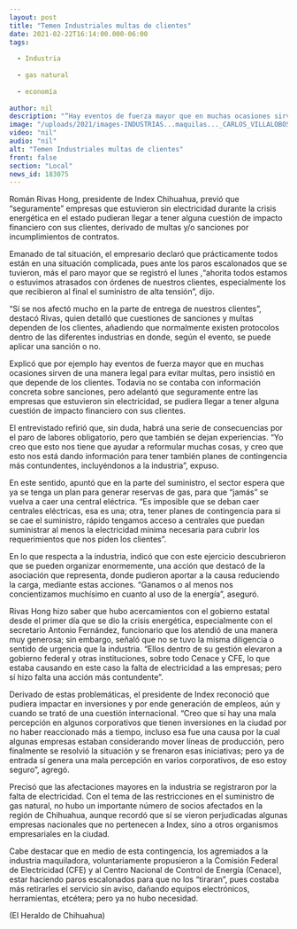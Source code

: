 ```yaml
---
layout: post
title: "Temen Industriales multas de clientes"
date: 2021-02-22T16:14:00.000-06:00
tags:
  
  - Industria
  
  - gas natural
  
  - economía
  
author: nil
description: "“Hay eventos de fuerza mayor que en muchas ocasiones sirven de una manera legal para evitar multas, pero depende de los clientes"
image: "/uploads/2021/images-INDUSTRIAS...maquilas..._CARLOS_VILLALOBOS.jpg"
video: "nil"
audio: "nil"
alt: "Temen Industriales multas de clientes"
front: false
section: "Local"
news_id: 183075
---
```


Román Rivas Hong, presidente de Index Chihuahua, previó que “seguramente” empresas que estuvieron sin electricidad durante la crisis energética en el estado pudieran llegar a tener alguna cuestión de impacto financiero con sus clientes, derivado de multas y/o sanciones por incumplimientos de contratos.

Emanado de tal situación, el empresario declaró que prácticamente todos están en una situación complicada, pues ante los paros escalonados que se tuvieron, más el paro mayor que se registró el lunes ,“ahorita todos estamos o estuvimos atrasados con órdenes de nuestros clientes, especialmente los que recibieron al final el suministro de alta tensión”, dijo.

“Sí se nos afectó mucho en la parte de entrega de nuestros clientes”, destacó Rivas, quien detalló que cuestiones de sanciones y multas dependen de los clientes, añadiendo que normalmente existen protocolos dentro de las diferentes industrias en donde, según el evento, se puede aplicar una sanción o no.

Explicó que por ejemplo hay eventos de fuerza mayor que en muchas ocasiones sirven de una manera legal para evitar multas, pero insistió en que depende de los clientes. Todavía no se contaba con información concreta sobre sanciones, pero adelantó que seguramente entre las empresas que estuvieron sin electricidad, se pudiera llegar a tener alguna cuestión de impacto financiero con sus clientes.

El entrevistado refirió que, sin duda, habrá una serie de consecuencias por el paro de labores obligatorio, pero que también se dejan experiencias. “Yo creo que esto nos tiene que ayudar a reformular muchas cosas, y creo que esto nos está dando información para tener también planes de contingencia más contundentes, incluyéndonos a la industria”, expuso.

En este sentido, apuntó que en la parte del suministro, el sector espera que ya se tenga un plan para generar reservas de gas, para que “jamás” se vuelva a caer una central eléctrica. “Es imposible que se deban caer centrales eléctricas, esa es una; otra, tener planes de contingencia para si se cae el suministro, rápido tengamos acceso a centrales que puedan suministrar al menos la electricidad mínima necesaria para cubrir los requerimientos que nos piden los clientes”.

En lo que respecta a la industria, indicó que con este ejercicio descubrieron que se pueden organizar enormemente, una acción que destacó de la asociación que representa, donde pudieron aportar a la causa reduciendo la carga, mediante estas acciones. “Ganamos o al menos nos concientizamos muchísimo en cuanto al uso de la energía”, aseguró.

Rivas Hong hizo saber que hubo acercamientos con el gobierno estatal desde el primer día que se dio la crisis energética, especialmente con el secretario Antonio Fernández, funcionario que los atendió de una manera muy generosa; sin embargo, señaló que no se tuvo la misma diligencia o sentido de urgencia que la industria. “Ellos dentro de su gestión elevaron a gobierno federal y otras instituciones, sobre todo Cenace y CFE, lo que estaba causando en este caso la falta de electricidad a las empresas; pero sí hizo falta una acción más contundente”.

Derivado de estas problemáticas, el presidente de Index reconoció que pudiera impactar en inversiones y por ende generación de empleos, aún y cuando se trató de una cuestión internacional. “Creo que sí hay una mala percepción en algunos corporativos que tienen inversiones en la ciudad por no haber reaccionado más a tiempo, incluso esa fue una causa por la cual algunas empresas estaban considerando mover líneas de producción, pero finalmente se resolvió la situación y se frenaron esas iniciativas; pero ya de entrada sí genera una mala percepción en varios corporativos, de eso estoy seguro”, agregó.

Precisó que las afectaciones mayores en la industria se registraron por la falta de electricidad. Con el tema de las restricciones en el suministro de gas natural, no hubo un importante número de socios afectados en la región de Chihuahua, aunque recordó que sí se vieron perjudicadas algunas empresas nacionales que no pertenecen a Index, sino a otros organismos empresariales en la ciudad.

Cabe destacar que en medio de esta contingencia, los agremiados a la industria maquiladora, voluntariamente propusieron a la Comisión Federal de Electricidad (CFE) y al Centro Nacional de Control de Energía (Cenace), estar haciendo paros escalonados para que no los “tiraran”, pues costaba más retirarles el servicio sin aviso, dañando equipos electrónicos, herramientas, etcétera; pero ya no hubo necesidad.

(El Heraldo de Chihuahua)